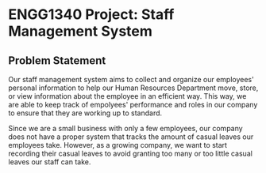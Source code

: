 # ENGG1340 Project: Staff Management System
## **Problem Statement**
Our staff management system aims to collect and organize our employees' personal information to help our Human Resources Department move, store, or view information about the employee in an efficient way. This way, we are able to keep track of empolyees' performance and roles in our company to ensure that they are working up to standard.

Since we are a small business with only a few employees, our company does not have a proper system that tracks the amount of casual leaves our employees take. However, as a growing company, we want to start recording their casual leaves to avoid granting too many or too little casual leaves our staff can take.
